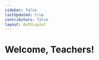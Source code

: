 ```yaml
---
sidebar: false
lastUpdated: true
contributors: false
layout: AuthLayout
---
```


# Welcome, Teachers!